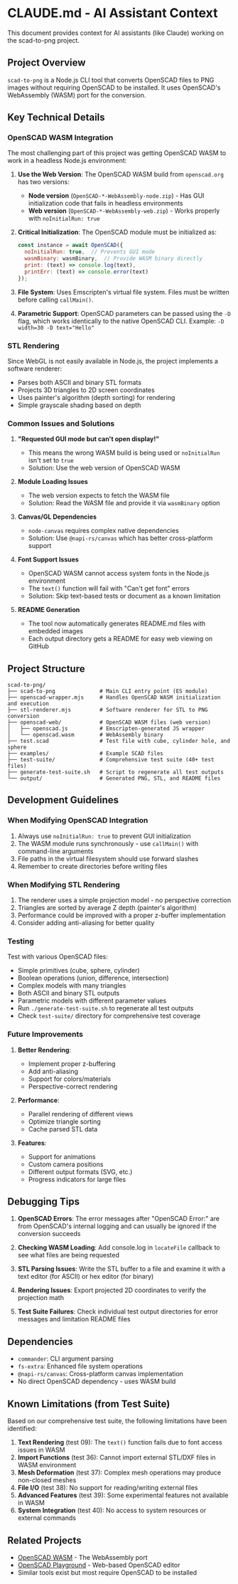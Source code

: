 # CLAUDE.md - AI Assistant Context

This document provides context for AI assistants (like Claude) working on the scad-to-png project.

## Project Overview

`scad-to-png` is a Node.js CLI tool that converts OpenSCAD files to PNG images without requiring OpenSCAD to be installed. It uses OpenSCAD's WebAssembly (WASM) port for the conversion.

## Key Technical Details

### OpenSCAD WASM Integration

The most challenging part of this project was getting OpenSCAD WASM to work in a headless Node.js environment:

1. **Use the Web Version**: The OpenSCAD WASM build from `openscad.org` has two versions:
   - **Node version** (`OpenSCAD-*-WebAssembly-node.zip`) - Has GUI initialization code that fails in headless environments
   - **Web version** (`OpenSCAD-*-WebAssembly-web.zip`) - Works properly with `noInitialRun: true`

2. **Critical Initialization**: The OpenSCAD module must be initialized as:
   ```javascript
   const instance = await OpenSCAD({
     noInitialRun: true,  // Prevents GUI mode
     wasmBinary: wasmBinary,  // Provide WASM binary directly
     print: (text) => console.log(text),
     printErr: (text) => console.error(text)
   });
   ```

3. **File System**: Uses Emscripten's virtual file system. Files must be written before calling `callMain()`.

4. **Parametric Support**: OpenSCAD parameters can be passed using the `-D` flag, which works identically to the native OpenSCAD CLI. Example: `-D width=30 -D text="Hello"`

### STL Rendering

Since WebGL is not easily available in Node.js, the project implements a software renderer:
- Parses both ASCII and binary STL formats
- Projects 3D triangles to 2D screen coordinates
- Uses painter's algorithm (depth sorting) for rendering
- Simple grayscale shading based on depth

### Common Issues and Solutions

1. **"Requested GUI mode but can't open display!"**
   - This means the wrong WASM build is being used or `noInitialRun` isn't set to `true`
   - Solution: Use the web version of OpenSCAD WASM

2. **Module Loading Issues**
   - The web version expects to fetch the WASM file
   - Solution: Read the WASM file and provide it via `wasmBinary` option

3. **Canvas/GL Dependencies**
   - `node-canvas` requires complex native dependencies
   - Solution: Use `@napi-rs/canvas` which has better cross-platform support

4. **Font Support Issues**
   - OpenSCAD WASM cannot access system fonts in the Node.js environment
   - The `text()` function will fail with "Can't get font" errors
   - Solution: Skip text-based tests or document as a known limitation

5. **README Generation**
   - The tool now automatically generates README.md files with embedded images
   - Each output directory gets a README for easy web viewing on GitHub

## Project Structure

```
scad-to-png/
├── scad-to-png              # Main CLI entry point (ES module)
├── openscad-wrapper.mjs     # Handles OpenSCAD WASM initialization and execution
├── stl-renderer.mjs         # Software renderer for STL to PNG conversion
├── openscad-web/            # OpenSCAD WASM files (web version)
│   ├── openscad.js          # Emscripten-generated JS wrapper
│   └── openscad.wasm        # WebAssembly binary
├── test.scad                # Test file with cube, cylinder hole, and sphere
├── examples/                # Example SCAD files
├── test-suite/              # Comprehensive test suite (40+ test files)
├── generate-test-suite.sh   # Script to regenerate all test outputs
└── output/                  # Generated PNG, STL, and README files
```

## Development Guidelines

### When Modifying OpenSCAD Integration

1. Always use `noInitialRun: true` to prevent GUI initialization
2. The WASM module runs synchronously - use `callMain()` with command-line arguments
3. File paths in the virtual filesystem should use forward slashes
4. Remember to create directories before writing files

### When Modifying STL Rendering

1. The renderer uses a simple projection model - no perspective correction
2. Triangles are sorted by average Z depth (painter's algorithm)
3. Performance could be improved with a proper z-buffer implementation
4. Consider adding anti-aliasing for better quality

### Testing

Test with various OpenSCAD files:
- Simple primitives (cube, sphere, cylinder)
- Boolean operations (union, difference, intersection)
- Complex models with many triangles
- Both ASCII and binary STL outputs
- Parametric models with different parameter values
- Run `./generate-test-suite.sh` to regenerate all test outputs
- Check `test-suite/` directory for comprehensive test coverage

### Future Improvements

1. **Better Rendering**:
   - Implement proper z-buffering
   - Add anti-aliasing
   - Support for colors/materials
   - Perspective-correct rendering

2. **Performance**:
   - Parallel rendering of different views
   - Optimize triangle sorting
   - Cache parsed STL data

3. **Features**:
   - Support for animations
   - Custom camera positions
   - Different output formats (SVG, etc.)
   - Progress indicators for large files

## Debugging Tips

1. **OpenSCAD Errors**: The error messages after "OpenSCAD Error:" are from OpenSCAD's internal logging and can usually be ignored if the conversion succeeds

2. **Checking WASM Loading**: Add console.log in `locateFile` callback to see what files are being requested

3. **STL Parsing Issues**: Write the STL buffer to a file and examine it with a text editor (for ASCII) or hex editor (for binary)

4. **Rendering Issues**: Export projected 2D coordinates to verify the projection math

5. **Test Suite Failures**: Check individual test output directories for error messages and limitation README files

## Dependencies

- `commander`: CLI argument parsing
- `fs-extra`: Enhanced file system operations
- `@napi-rs/canvas`: Cross-platform canvas implementation
- No direct OpenSCAD dependency - uses WASM build

## Known Limitations (from Test Suite)

Based on our comprehensive test suite, the following limitations have been identified:

1. **Text Rendering** (test 09): The `text()` function fails due to font access issues in WASM
2. **Import Functions** (test 36): Cannot import external STL/DXF files in WASM environment
3. **Mesh Deformation** (test 37): Complex mesh operations may produce non-closed meshes
4. **File I/O** (test 38): No support for reading/writing external files
5. **Advanced Features** (test 39): Some experimental features not available in WASM
6. **System Integration** (test 40): No access to system resources or external commands

## Related Projects

- [OpenSCAD WASM](https://github.com/openscad/openscad-wasm) - The WebAssembly port
- [OpenSCAD Playground](https://github.com/openscad/openscad-playground) - Web-based OpenSCAD editor
- Similar tools exist but most require OpenSCAD to be installed